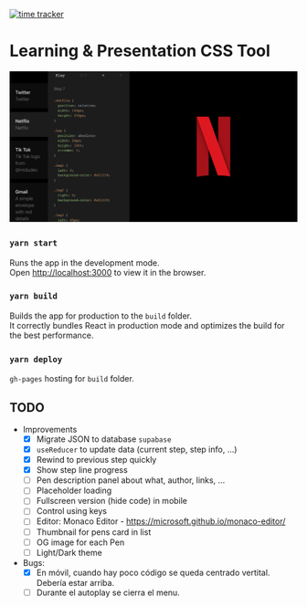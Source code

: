 [![time tracker](https://wakatime.com/badge/github/manumorante/css.learn.svg)](https://wakatime.com/badge/github/manumorante/css.learn)

# Learning & Presentation CSS Tool

![](public/csspen_og.png)

### `yarn start`

Runs the app in the development mode.<br />
Open [http://localhost:3000](http://localhost:3000) to view it in the browser.

### `yarn build`

Builds the app for production to the `build` folder.<br />
It correctly bundles React in production mode and optimizes the build for the best performance.

### `yarn deploy`

`gh-pages` hosting for `build` folder.

## TODO

- Improvements
  - [x] Migrate JSON to database `supabase`
  - [x] `useReducer` to update data (current step, step info, ...)
  - [x] Rewind to previous step quickly
  - [x] Show step line progress
  - [ ] Pen description panel about what, author, links, ...
  - [ ] Placeholder loading
  - [ ] Fullscreen version (hide code) in mobile
  - [ ] Control using keys
  - [ ] Editor: Monaco Editor - https://microsoft.github.io/monaco-editor/
  - [ ] Thumbnail for pens card in list
  - [ ] OG image for each Pen
  - [ ] Light/Dark theme
- Bugs:
  - [x] En móvil, cuando hay poco código se queda centrado vertital. Debería estar arriba.
  - [ ] Durante el autoplay se cierra el menu.

